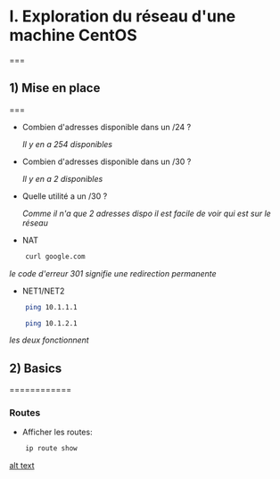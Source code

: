 # I. Exploration du réseau d'une machine CentOS
===
## 1) Mise en place
===
* Combien d'adresses disponible dans un /24 ?
    
    *Il y en a 254 disponibles*

* Combien d'adresses disponible dans un /30 ?

    *Il y en a 2 disponibles*

* Quelle utilité a un /30 ?

    *Comme il n'a que 2 adresses dispo il est facile de voir qui est sur le réseau*

* NAT
```bash
    curl google.com
```

*le code d'erreur 301 signifie une redirection permanente*

* NET1/NET2

```bash
    ping 10.1.1.1
```
```bash
    ping 10.1.2.1
```
*les deux fonctionnent*

## 2) Basics
============

### Routes 

* Afficher les routes:

```bash
    ip route show
```

[alt text]()
